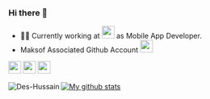 ### Hi there 👋

- 👨‍💻 Currently working at <a href="https://maksof.com/" target="_blank"><img src="https://maksof.com/assets/images/mac-logo.png" height=25></a> as Mobile App Developer.
- Maksof Associated Github Account <a href="https://www.github.com/maksof-Hussain"><img src="https://github.githubassets.com/images/modules/logos_page/GitHub-Mark.png" height=25 /> </a>

<a href="https://www.linkedin.com/in/md-hussain55/"><img src="https://img.shields.io/badge/linkedin-%230077B5.svg?&style=for-the-badge&logo=linkedin&logoColor=white" height=25></a> <a href="https://stackoverflow.com/users/9350274/hussain"><img src="https://img.shields.io/badge/stackoverflow-%23f48024.svg?&style=for-the-badge&logo=stackoverflow&logoColor=white" height=25></a> <a href="mailto:mohammadhussainmobeen@gmail.com"><img src="https://img.shields.io/badge/email-%23000.svg?&style=for-the-badge&logo=website&logoColor=white" height=25></a>
<p><img align="left" src="https://github-readme-stats.vercel.app/api/top-langs/?username=Des-Hussain&layout=compact&hide=PHP,HTML" alt="Des-Hussain" /></p>

[![My github stats](https://github-readme-stats.vercel.app/api?username=Des-Hussain&count_private=true&bg_color=fff&text_color=0A2540&title_color=635BFF&hide=stars&custom_title=GitHub%20Stats)](https://github.com/Des-Hussain)
